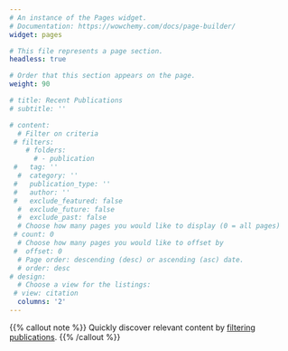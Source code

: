 ```yaml
---
# An instance of the Pages widget.
# Documentation: https://wowchemy.com/docs/page-builder/
widget: pages

# This file represents a page section.
headless: true

# Order that this section appears on the page.
weight: 90

# title: Recent Publications
# subtitle: ''

# content:
  # Filter on criteria
 # filters:
    # folders:
      # - publication
 #   tag: ''
  #  category: ''
 #   publication_type: ''
 #   author: ''
 #   exclude_featured: false
  #  exclude_future: false
  #  exclude_past: false
  # Choose how many pages you would like to display (0 = all pages)
 # count: 0
  # Choose how many pages you would like to offset by
 #  offset: 0
  # Page order: descending (desc) or ascending (asc) date.
  # order: desc
# design:
  # Choose a view for the listings:
 # view: citation
  columns: '2'
---
```


{{% callout note %}}
Quickly discover relevant content by [filtering publications](./publication/).
{{% /callout %}}
